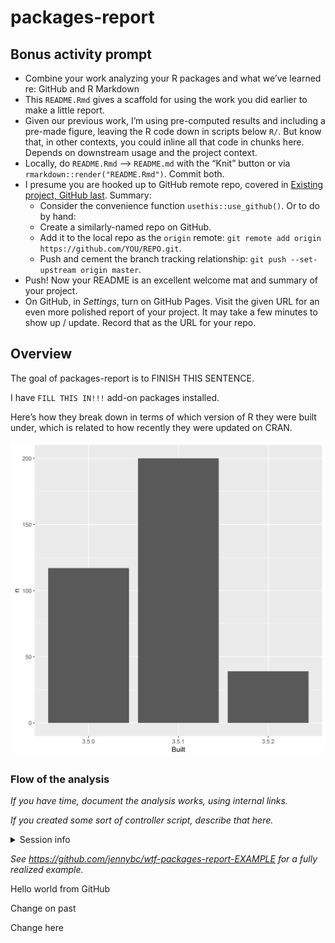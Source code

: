 
<!-- README.md is generated from README.Rmd. Please edit that file -->

# packages-report

## Bonus activity prompt

  - Combine your work analyzing your R packages and what we’ve learned
    re: GitHub and R Markdown
  - This `README.Rmd` gives a scaffold for using the work you did
    earlier to make a little report.
  - Given our previous work, I’m using pre-computed results and
    including a pre-made figure, leaving the R code down in scripts
    below `R/`. But know that, in other contexts, you could inline all
    that code in chunks here. Depends on downstream usage and the
    project context.
  - Locally, do `README.Rmd` –\> `README.md` with the “Knit” button or
    via `rmarkdown::render("README.Rmd")`. Commit both.
  - I presume you are hooked up to GitHub remote repo, covered in
    [Existing project, GitHub
    last](https://happygitwithr.com/existing-github-last.html). Summary:
      - Consider the convenience function `usethis::use_github()`. Or to
        do by hand:
      - Create a similarly-named repo on GitHub.
      - Add it to the local repo as the `origin` remote: `git remote add
        origin https://github.com/YOU/REPO.git`.
      - Push and cement the branch tracking relationship: `git push
        --set-upstream origin master`.
  - Push\! Now your README is an excellent welcome mat and summary of
    your project.
  - On GitHub, in *Settings*, turn on GitHub Pages. Visit the given URL
    for an even more polished report of your project. It may take a few
    minutes to show up / update. Record that as the URL for your repo.

## Overview

The goal of packages-report is to FINISH THIS SENTENCE.

I have `FILL THIS IN!!!` add-on packages installed.

Here’s how they break down in terms of which version of R they were
built under, which is related to how recently they were updated on CRAN.

![](figs/built-barchart.png)

### Flow of the analysis

*If you have time, document the analysis works, using internal links.*

*If you created some sort of controller script, describe that here.*

<details>

<summary>Session info</summary>

``` r
devtools::session_info()
#> - Session info ----------------------------------------------------------
#>  setting  value                       
#>  version  R version 3.5.2 (2018-12-20)
#>  os       Windows 10 x64              
#>  system   x86_64, mingw32             
#>  ui       RTerm                       
#>  language (EN)                        
#>  collate  English_United States.1252  
#>  ctype    English_United States.1252  
#>  tz       America/New_York            
#>  date     2019-01-15                  
#> 
#> - Packages --------------------------------------------------------------
#>  package     * version    date       lib source                           
#>  assertthat    0.2.0      2017-04-11 [1] CRAN (R 3.5.0)                   
#>  backports     1.1.3      2018-12-14 [1] CRAN (R 3.5.1)                   
#>  bindr         0.1.1      2018-03-13 [1] CRAN (R 3.5.0)                   
#>  bindrcpp      0.2.2      2018-03-29 [1] CRAN (R 3.5.0)                   
#>  broom         0.5.1      2018-12-05 [1] CRAN (R 3.5.1)                   
#>  callr         3.1.1      2018-12-21 [1] CRAN (R 3.5.1)                   
#>  cellranger    1.1.0      2016-07-27 [1] CRAN (R 3.5.0)                   
#>  cli           1.0.1      2018-09-25 [1] CRAN (R 3.5.1)                   
#>  colorspace    1.3-2      2016-12-14 [1] CRAN (R 3.5.0)                   
#>  crayon        1.3.4      2017-09-16 [1] CRAN (R 3.5.1)                   
#>  desc          1.2.0      2018-12-17 [1] Github (r-lib/desc@42b9578)      
#>  devtools      2.0.1      2018-10-26 [1] CRAN (R 3.5.1)                   
#>  digest        0.6.18     2018-10-10 [1] CRAN (R 3.5.1)                   
#>  dplyr       * 0.7.8      2018-11-10 [1] CRAN (R 3.5.1)                   
#>  evaluate      0.12       2018-10-09 [1] CRAN (R 3.5.1)                   
#>  forcats     * 0.3.0      2018-02-19 [1] CRAN (R 3.5.0)                   
#>  fs            1.2.6      2018-08-23 [1] CRAN (R 3.5.1)                   
#>  generics      0.0.2      2018-11-29 [1] CRAN (R 3.5.2)                   
#>  ggplot2     * 3.1.0      2018-10-25 [1] CRAN (R 3.5.1)                   
#>  glue          1.3.0      2018-07-17 [1] CRAN (R 3.5.1)                   
#>  gtable        0.2.0      2016-02-26 [1] CRAN (R 3.5.0)                   
#>  haven         2.0.0      2018-11-22 [1] CRAN (R 3.5.1)                   
#>  hms           0.4.2      2018-03-10 [1] CRAN (R 3.5.0)                   
#>  htmltools     0.3.6      2017-04-28 [1] CRAN (R 3.5.0)                   
#>  httr          1.4.0      2018-12-11 [1] CRAN (R 3.5.2)                   
#>  jsonlite      1.6        2018-12-07 [1] CRAN (R 3.5.1)                   
#>  knitr         1.21       2018-12-10 [1] CRAN (R 3.5.1)                   
#>  lattice       0.20-38    2018-11-04 [1] CRAN (R 3.5.2)                   
#>  lazyeval      0.2.1      2017-10-29 [1] CRAN (R 3.5.0)                   
#>  lubridate     1.7.4      2018-04-11 [1] CRAN (R 3.5.1)                   
#>  magrittr      1.5        2014-11-22 [1] CRAN (R 3.5.1)                   
#>  memoise       1.1.0.9000 2018-12-13 [1] Github (hadley/memoise@1650ad7)  
#>  modelr        0.1.2      2018-05-11 [1] CRAN (R 3.5.0)                   
#>  munsell       0.5.0      2018-06-12 [1] CRAN (R 3.5.0)                   
#>  nlme          3.1-137    2018-04-07 [1] CRAN (R 3.5.2)                   
#>  pillar        1.3.1      2018-12-15 [1] CRAN (R 3.5.1)                   
#>  pkgbuild      1.0.2      2018-10-16 [1] CRAN (R 3.5.1)                   
#>  pkgconfig     2.0.2      2018-08-16 [1] CRAN (R 3.5.1)                   
#>  pkgload       1.0.2      2018-10-29 [1] CRAN (R 3.5.1)                   
#>  plyr          1.8.4      2016-06-08 [1] CRAN (R 3.5.0)                   
#>  prettyunits   1.0.2      2015-07-13 [1] CRAN (R 3.5.0)                   
#>  processx      3.2.1      2018-12-05 [1] CRAN (R 3.5.1)                   
#>  ps            1.3.0      2018-12-21 [1] CRAN (R 3.5.2)                   
#>  purrr       * 0.2.5      2018-05-29 [1] CRAN (R 3.5.1)                   
#>  R6            2.3.0      2018-10-04 [1] CRAN (R 3.5.1)                   
#>  Rcpp          1.0.0      2018-11-07 [1] CRAN (R 3.5.1)                   
#>  readr       * 1.3.1      2018-12-21 [1] CRAN (R 3.5.2)                   
#>  readxl        1.2.0      2018-12-19 [1] CRAN (R 3.5.1)                   
#>  remotes       2.0.2      2018-10-30 [1] CRAN (R 3.5.2)                   
#>  rlang         0.3.1      2019-01-08 [1] CRAN (R 3.5.2)                   
#>  rmarkdown     1.11       2018-12-08 [1] CRAN (R 3.5.1)                   
#>  rprojroot     1.3-2      2018-01-03 [1] CRAN (R 3.5.0)                   
#>  rstudioapi    0.9.0      2019-01-09 [1] CRAN (R 3.5.2)                   
#>  rvest         0.3.2      2016-06-17 [1] CRAN (R 3.5.0)                   
#>  scales        1.0.0      2018-08-09 [1] CRAN (R 3.5.1)                   
#>  sessioninfo   1.1.1      2018-11-05 [1] CRAN (R 3.5.1)                   
#>  stringi       1.2.4      2018-10-21 [1] Github (gagolews/stringi@6c867b9)
#>  stringr     * 1.3.1      2018-05-10 [1] CRAN (R 3.5.1)                   
#>  testthat      2.0.1      2018-10-13 [1] CRAN (R 3.5.1)                   
#>  tibble      * 2.0.1      2019-01-12 [1] CRAN (R 3.5.2)                   
#>  tidyr       * 0.8.2      2018-10-28 [1] CRAN (R 3.5.1)                   
#>  tidyselect    0.2.5      2018-10-11 [1] CRAN (R 3.5.1)                   
#>  tidyverse   * 1.2.1      2017-11-14 [1] CRAN (R 3.5.1)                   
#>  usethis       1.4.0.9000 2019-01-09 [1] Github (r-lib/usethis@85bf30a)   
#>  withr         2.1.2      2018-03-15 [1] CRAN (R 3.5.1)                   
#>  xfun          0.4        2018-10-23 [1] CRAN (R 3.5.1)                   
#>  xml2          1.2.0      2018-01-24 [1] CRAN (R 3.5.0)                   
#>  yaml          2.2.0      2018-07-25 [1] CRAN (R 3.5.1)                   
#> 
#> [1] C:/Users/LeporeM/Documents/R/R-3.5.2/library
```

</details>

*See <https://github.com/jennybc/wtf-packages-report-EXAMPLE> for a
fully realized example.*

Hello world from GitHub

Change on past

Change here
